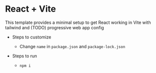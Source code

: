 # React + Vite

This template provides a minimal setup to get React working in Vite with tailwind and (TODO) progressive web app config

* Steps to customize
    * Change `name` in `package.json` and `package-lock.json`

* Steps to run
    * `npm i`

